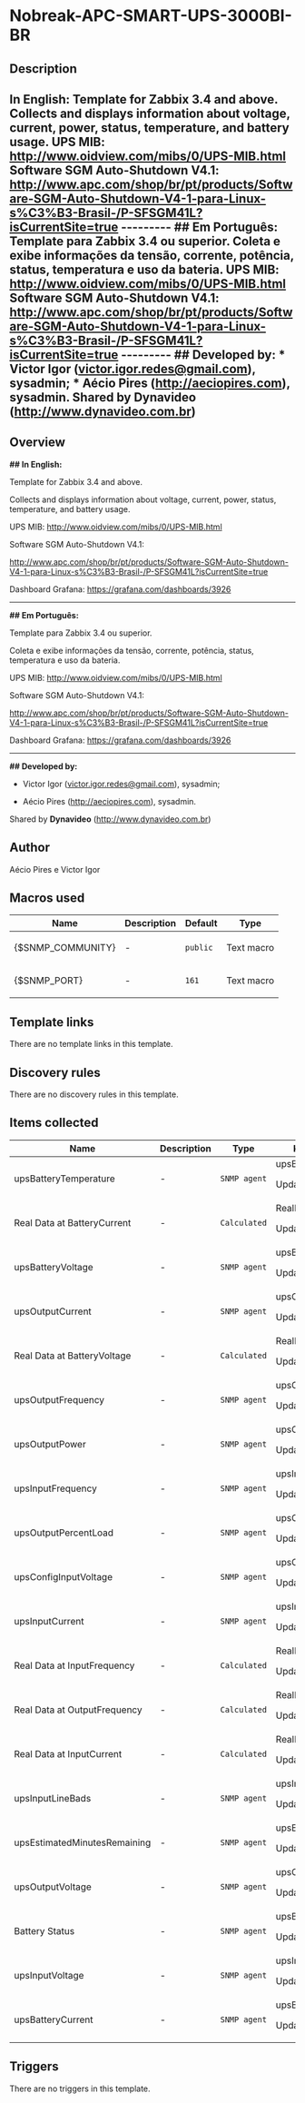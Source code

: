 # Nobreak-APC-SMART-UPS-3000BI-BR

## Description

## In English: Template for Zabbix 3.4 and above. Collects and displays information about voltage, current, power, status, temperature, and battery usage. UPS MIB: http://www.oidview.com/mibs/0/UPS-MIB.html Software SGM Auto-Shutdown V4.1: http://www.apc.com/shop/br/pt/products/Software-SGM-Auto-Shutdown-V4-1-para-Linux-s%C3%B3-Brasil-/P-SFSGM41L?isCurrentSite=true --------- ## Em Português: Template para Zabbix 3.4 ou superior. Coleta e exibe informações da tensão, corrente, potência, status, temperatura e uso da bateria. UPS MIB: http://www.oidview.com/mibs/0/UPS-MIB.html Software SGM Auto-Shutdown V4.1: http://www.apc.com/shop/br/pt/products/Software-SGM-Auto-Shutdown-V4-1-para-Linux-s%C3%B3-Brasil-/P-SFSGM41L?isCurrentSite=true --------- ## Developed by: * Victor Igor (victor.igor.redes@gmail.com), sysadmin; * Aécio Pires (http://aeciopires.com), sysadmin. Shared by **Dynavideo** (http://www.dynavideo.com.br)

## Overview

**## In English:**


Template for Zabbix 3.4 and above.


Collects and displays information about voltage, current, power, status, temperature, and battery usage.


UPS MIB: <http://www.oidview.com/mibs/0/UPS-MIB.html>


Software SGM Auto-Shutdown V4.1:


<http://www.apc.com/shop/br/pt/products/Software-SGM-Auto-Shutdown-V4-1-para-Linux-s%C3%B3-Brasil-/P-SFSGM41L?isCurrentSite=true>


Dashboard Grafana: <https://grafana.com/dashboards/3926>


---------


**## Em Português:**


Template para Zabbix 3.4 ou superior.


Coleta e exibe informações da tensão, corrente, potência, status, temperatura e uso da bateria.


UPS MIB: <http://www.oidview.com/mibs/0/UPS-MIB.html>


Software SGM Auto-Shutdown V4.1:


<http://www.apc.com/shop/br/pt/products/Software-SGM-Auto-Shutdown-V4-1-para-Linux-s%C3%B3-Brasil-/P-SFSGM41L?isCurrentSite=true>


Dashboard Grafana: <https://grafana.com/dashboards/3926>


---------


**## Developed by:**


* Victor Igor (victor.igor.redes@gmail.com), sysadmin;


* Aécio Pires (<http://aeciopires.com>), sysadmin.


Shared by **Dynavideo** (<http://www.dynavideo.com.br>)



## Author

Aécio Pires e Victor Igor

## Macros used

|Name|Description|Default|Type|
|----|-----------|-------|----|
|{$SNMP_COMMUNITY}|<p>-</p>|`public`|Text macro|
|{$SNMP_PORT}|<p>-</p>|`161`|Text macro|
## Template links

There are no template links in this template.

## Discovery rules

There are no discovery rules in this template.

## Items collected

|Name|Description|Type|Key and additional info|
|----|-----------|----|----|
|upsBatteryTemperature|<p>-</p>|`SNMP agent`|upsBatteryTemperature<p>Update: 10s</p>|
|Real Data at BatteryCurrent|<p>-</p>|`Calculated`|RealDataBatteryCurrent<p>Update: 10s</p>|
|upsBatteryVoltage|<p>-</p>|`SNMP agent`|upsBatteryVoltage<p>Update: 10s</p>|
|upsOutputCurrent|<p>-</p>|`SNMP agent`|upsOutputCurrent<p>Update: 10s</p>|
|Real Data at BatteryVoltage|<p>-</p>|`Calculated`|RealDataBatteryVoltage<p>Update: 10s</p>|
|upsOutputFrequency|<p>-</p>|`SNMP agent`|upsOutputFrequency<p>Update: 10s</p>|
|upsOutputPower|<p>-</p>|`SNMP agent`|upsOutputPower<p>Update: 10s</p>|
|upsInputFrequency|<p>-</p>|`SNMP agent`|upsInputFrequency<p>Update: 10s</p>|
|upsOutputPercentLoad|<p>-</p>|`SNMP agent`|upsOutputPercentLoad<p>Update: 10s</p>|
|upsConfigInputVoltage|<p>-</p>|`SNMP agent`|upsConfigInputVoltage<p>Update: 30s</p>|
|upsInputCurrent|<p>-</p>|`SNMP agent`|upsInputCurrent<p>Update: 10s</p>|
|Real Data at InputFrequency|<p>-</p>|`Calculated`|RealDataInputFrequency<p>Update: 10s</p>|
|Real Data at OutputFrequency|<p>-</p>|`Calculated`|RealDataOutputFrequency<p>Update: 10s</p>|
|Real Data at InputCurrent|<p>-</p>|`Calculated`|RealDataInputCurrent<p>Update: 10s</p>|
|upsInputLineBads|<p>-</p>|`SNMP agent`|upsInputLineBads<p>Update: 30s</p>|
|upsEstimatedMinutesRemaining|<p>-</p>|`SNMP agent`|upsEstimatedMinutesRemaining<p>Update: 10s</p>|
|upsOutputVoltage|<p>-</p>|`SNMP agent`|upsOutputVoltage<p>Update: 10s</p>|
|Battery Status|<p>-</p>|`SNMP agent`|upsBatteryStatus<p>Update: 60s</p>|
|upsInputVoltage|<p>-</p>|`SNMP agent`|upsInputVoltage<p>Update: 10s</p>|
|upsBatteryCurrent|<p>-</p>|`SNMP agent`|upsBatteryCurrent<p>Update: 10s</p>|
## Triggers

There are no triggers in this template.

